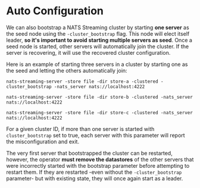 # Auto Configuration

We can also bootstrap a NATS Streaming cluster by starting **one server** as the seed node using the `-cluster_bootstrap` flag. This node will elect itself leader, **so it's important to avoid starting multiple servers as seed**. Once a seed node is started, other servers will automatically join the cluster. If the server is recovering, it will use the recovered cluster configuration.

Here is an example of starting three servers in a cluster by starting one as the seed and letting the others automatically join:

```
nats-streaming-server -store file -dir store-a -clustered -cluster_bootstrap -nats_server nats://localhost:4222

nats-streaming-server -store file -dir store-b -clustered -nats_server nats://localhost:4222

nats-streaming-server -store file -dir store-c -clustered -nats_server nats://localhost:4222
```

For a given cluster ID, if more than one server is started with `cluster_bootstrap` set to true, each server with this parameter will report the misconfiguration and exit.

The very first server that bootstrapped the cluster can be restarted, however, the operator **must remove the datastores** of the other servers that were incorrectly started with the bootstrap parameter before attempting to restart them. If they are restarted -even without the `-cluster_bootstrap` parameter- but with existing state, they will once again start as a leader.
